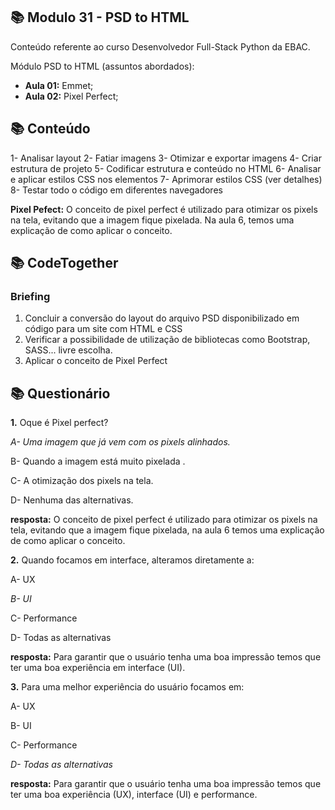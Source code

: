 ## 📚 Modulo 31 - PSD to HTML
Conteúdo referente ao curso Desenvolvedor Full-Stack Python da EBAC.

Módulo PSD to HTML (assuntos abordados):
- **Aula 01:** Emmet;
- **Aula 02:** Pixel Perfect;

## 📚 Conteúdo
1- Analisar layout
2- Fatiar imagens
3- Otimizar e exportar imagens
4- Criar estrutura de projeto
5- Codificar estrutura e conteúdo no HTML
6- Analisar e aplicar estilos CSS nos elementos
7- Aprimorar estilos CSS (ver detalhes)
8- Testar todo o código em diferentes navegadores

**Pixel Pefect:** O conceito de pixel perfect é utilizado para otimizar os pixels na tela, evitando que a imagem fique pixelada. Na aula 6, temos uma explicação de como aplicar o conceito.


## 📚 CodeTogether

### Briefing
1. Concluir a conversão do layout do arquivo PSD disponibilizado em
código para um site com HTML e CSS
2. Verificar a possibilidade de utilização de bibliotecas como Bootstrap,
SASS... livre escolha.
3. Aplicar o conceito de Pixel Perfect


## 📚 Questionário
**1.** Oque é Pixel perfect?

*A- Uma imagem que já vem com os pixels alinhados.*

B- Quando a imagem está muito pixelada .

C- A otimização dos pixels na tela.

D- Nenhuma das alternativas.

**resposta:** O conceito de pixel perfect é utilizado para otimizar os pixels na tela, evitando que a imagem fique pixelada, na aula 6 temos uma explicação de como aplicar o conceito.

**2.** Quando focamos em interface, alteramos diretamente a: 

A- UX

*B- UI*

C- Performance 

D- Todas as alternativas 

**resposta:** Para garantir que o usuário tenha uma boa impressão temos que ter uma boa experiência em interface (UI).

**3.**  Para uma melhor experiência do usuário focamos em: 

A- UX

B- UI

C- Performance 

*D- Todas as alternativas* 

**resposta:** Para garantir que o usuário tenha uma boa impressão temos que ter uma boa experiência (UX), interface (UI) e performance.
